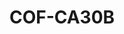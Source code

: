 ---
layout: well
facility_url: facilities/colbert
permalink: facilities/colbert/cof-ca30b
coordinates: [
    -87.8452033,
    34.7312728
]
title: "COF-CA30B"
location: "Colbert County, AL"
site_name:  "Colbert Fossil Plant"
owner_operator: "Tennessee Valley Authority (TVA)"
site_summary: ""
download_data: ""
designation: "Downgradient"
legend: "Downgradient, Not in Compliance"
drinking_water_health_standards_exceeded_1: "Chromium (total)"
health_base_standard_exceeded_1: "MCL"
number_of_times_in_exceedance_1": "1"
number_of_times_monitored_1: "5"
max_exceedance_amount_1: "0.28"
max_allowable_amount_1: "0.1"
unit_of_measurement_1: "mg/L"
drinking_water_health_standards_exceeded_2: "Manganese"
health_base_standard_exceeded_2: "LHA"
number_of_times_in_exceedance_2: "5"
number_of_times_monitored_2: "5"
max_exceedance_amount_2: "1.7"
max_allowable_amount_2: "0.3"
unit_of_measurement_2: "mg/L"
drinking_water_health_standards_exceeded_3: "Molybdenum"
health_base_standard_exceeded_3: "LHA"
number_of_times_in_exceedance_3: "1"
number_of_times_monitored_3: "5"
max_exceedance_amount_3: "0.047"
max_allowable_amount_3: "0.04"
unit_of_measurement_3: "mg/L"
drinking_water_health_standards_exceeded_4: "Nickel"
health_base_standard_exceeded_4: "LHA"
number_of_times_in_exceedance_4: "1"
number_of_times_monitored_4: "4"
max_exceedance_amount_4: "0.22"
max_allowable_amount_4: "0.1"
unit_of_measurement_4: "mg/L"
drinking_water_health_standards_exceeded_5: ""
health_base_standard_exceeded_5: ""
number_of_times_in_exceedance_5: ""
number_of_times_monitored_5: ""
max_exceedance_amount_5: ""
max_allowable_amount_5: ""
unit_of_measurement_5: ""
---